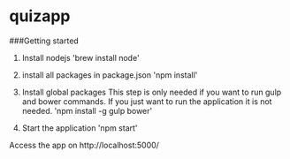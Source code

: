# quizapp

###Getting started
1. Install nodejs
'brew install node'

2. install all packages in package.json
'npm install'

3. Install global packages
This step is only needed if you want to run gulp and bower commands. If you just want to run the application it is not needed.
'npm install -g gulp bower'

4. Start the application
'npm start'

Access the app on http://localhost:5000/
